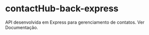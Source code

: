 # contactHub-back-express
API desenvolvida em Express para gerenciamento de contatos. Ver Documentação.
